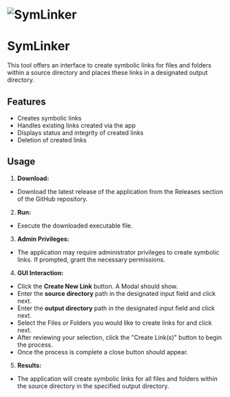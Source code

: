 
# ![SymLinker](https://i.ibb.co/4mRpn6M/icon.png)


# SymLinker

This tool offers an interface to create symbolic links for files and folders within a source directory and places these links in a designated output directory.



## Features

- Creates symbolic links
- Handles existing links created via the app
- Displays status and integrity of created links
- Deletion of created links


## Usage

1. **Download:**
- Download the latest release of the application from the Releases section of the GitHub repository. 
2. **Run:**
- Execute the downloaded executable file.
3. **Admin Privileges:**
- The application may require administrator privileges to create symbolic links. If prompted, grant the necessary permissions.
4. **GUI Interaction:** 
- Click the **Create New Link** button. A Modal should show.
- Enter the **source directory** path in the designated input field and click next.
- Enter the **output directory** path in the designated input field and click next.
- Select the Files or Folders you would like to create links for and click next.
- After reviewing your selection, click the "Create Link(s)" button to begin the process.
- Once the process is complete a close button should appear.
5. **Results:**
- The application will create symbolic links for all files and folders within the source directory in the specified output directory.
